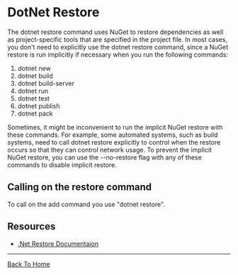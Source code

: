 # DotNet Restore

The dotnet restore command uses NuGet to restore dependencies as well as project-specific tools that are specified in the project file. In most cases, you don't need to explicitly use the dotnet restore command, since a NuGet restore is run implicitly if necessary when you run the following commands:

1. dotnet new
2. dotnet build
3. dotnet build-server
4. dotnet run
5. dotnet test
6. dotnet publish
7. dotnet pack

Sometimes, it might be inconvenient to run the implicit NuGet restore with these commands. For example, some automated systems, such as build systems, need to call dotnet restore explicitly to control when the restore occurs so that they can control network usage. To prevent the implicit NuGet restore, you can use the --no-restore flag with any of these commands to disable implicit restore.

## Calling on the restore command

To call on the add command you use "dotnet restore".

## Resources

- [.Net Restore Documentaion](https://docs.microsoft.com/en-us/dotnet/core/tools/dotnet-restore)

---

[Back To Home](../readme.md)
